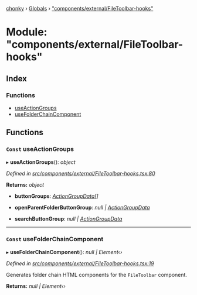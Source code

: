 [chonky](../README.md) › [Globals](../globals.md) › ["components/external/FileToolbar-hooks"](_components_external_filetoolbar_hooks_.md)

# Module: "components/external/FileToolbar-hooks"

## Index

### Functions

* [useActionGroups](_components_external_filetoolbar_hooks_.md#const-useactiongroups)
* [useFolderChainComponent](_components_external_filetoolbar_hooks_.md#const-usefolderchaincomponent)

## Functions

### `Const` useActionGroups

▸ **useActionGroups**(): *object*

*Defined in [src/components/external/FileToolbar-hooks.tsx:80](https://github.com/TimboKZ/Chonky/blob/603fef8/src/components/external/FileToolbar-hooks.tsx#L80)*

**Returns:** *object*

* **buttonGroups**: *[ActionGroupData](../interfaces/_types_file_actions_types_.actiongroupdata.md)[]*

* **openParentFolderButtonGroup**: *null | [ActionGroupData](../interfaces/_types_file_actions_types_.actiongroupdata.md)*

* **searchButtonGroup**: *null | [ActionGroupData](../interfaces/_types_file_actions_types_.actiongroupdata.md)*

___

### `Const` useFolderChainComponent

▸ **useFolderChainComponent**(): *null | Element‹›*

*Defined in [src/components/external/FileToolbar-hooks.tsx:19](https://github.com/TimboKZ/Chonky/blob/603fef8/src/components/external/FileToolbar-hooks.tsx#L19)*

Generates folder chain HTML components for the `FileToolbar` component.

**Returns:** *null | Element‹›*
